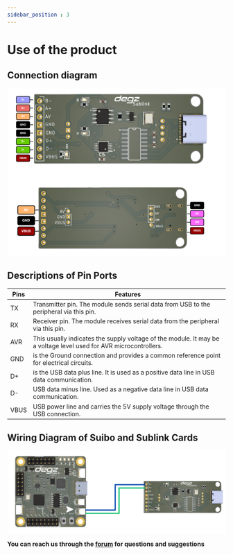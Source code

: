 ```yaml
---
sidebar_position : 3
---
```


# Use of the product

## Connection diagram

![Mizucom communication Module](./image/sublink.png)

## Descriptions of Pin Ports

|Pins |Features |
|------------------------------------------------|-------------------|
| TX | Transmitter pin. The module sends serial data from USB to the peripheral via this pin.
|RX | Receiver pin. The module receives serial data from the peripheral via this pin.
|AVR| This usually indicates the supply voltage of the module. It may be a voltage level used for AVR microcontrollers.
|GND | is the Ground connection and provides a common reference point for electrical circuits.|
| D+ | is the USB data plus line. It is used as a positive data line in USB data communication.| |
|D- |USB data minus line. Used as a negative data line in USB data communication.
|VBUS|USB power line and carries the 5V supply voltage through the USB connection.



## Wiring Diagram of Suibo and Sublink Cards

![Sublink iletişim Modülü ve Suibo bağlantı şeması ](./image/suibo-sublink.png)


**You can reach us through the [forum](https://forum.degzrobotics.com/) for questions and suggestions**

